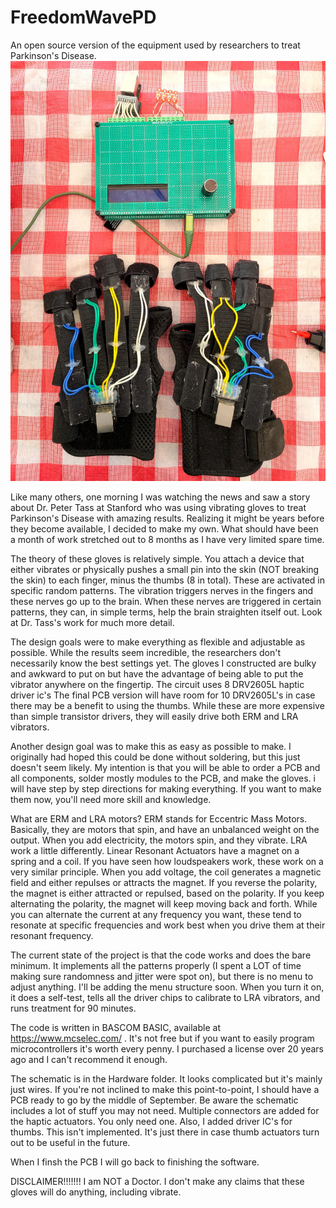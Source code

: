 # FreedomWavePD
An open source version of the equipment used by researchers to treat Parkinson's Disease.
![alt text](Pictures/FreedomWave.jpg)

Like many others, one morning I was watching the news and saw a story about Dr. Peter Tass at Stanford who was using vibrating gloves to treat Parkinson's Disease with amazing results. Realizing it might be years before they become available, I decided to make my own. What should have been a month of work stretched out to 8 months as I have very limited spare time. 

The theory of these gloves is relatively simple. You attach a device that either vibrates or physically pushes a small pin into the skin (NOT breaking the skin) to each finger, minus the thumbs (8 in total). These are activated in specific random patterns. The vibration triggers nerves in the fingers and these nerves go up to the brain. When these nerves are triggered in certain patterns, they can, in simple terms, help the brain straighten itself out. Look at Dr. Tass's work for much more detail.

The design goals were to make everything as flexible and adjustable as possible. While the results seem incredible, the researchers don't necessarily know the best settings yet. The gloves I constructed are bulky and awkward to put on but have the advantage of being able to put the vibrator anywhere on the fingertip. The circuit uses 8 DRV2605L haptic driver ic's The final PCB version will have room for 10 DRV2605L's in case there may be a benefit to using the thumbs. While these are more expensive than simple transistor drivers, they will easily drive both ERM and LRA vibrators.

Another design goal was to make this as easy as possible to make. I originally had hoped this could be done without soldering, but this just doesn't seem likely. My intention is that you will be able to order a PCB and all components, solder mostly modules to the PCB, and make the gloves. i will have step by step directions for making everything. If you want to make them now, you'll need more skill and knowledge.


What are ERM and LRA motors? ERM stands for Eccentric Mass Motors. Basically, they are motors that spin, and have an unbalanced weight on the output. When you add electricity, the motors spin, and they vibrate. LRA work a little differently. Linear Resonant Actuators have a magnet on a spring and a coil. If you have seen how loudspeakers work, these work on a very similar principle. When you add voltage, the coil generates a magnetic field and either repulses or attracts the magnet. If you reverse the polarity, the magnet is either attracted or repulsed, based on the polarity. If you keep alternating the polarity, the magnet will keep moving back and forth. While you can alternate the current at any frequency you want, these tend to resonate at specific frequencies and work best when you drive them at their resonant frequency.

The current state of the project is that the code works and does the bare minimum. It implements all the patterns properly (I spent a LOT of time making sure randomness and jitter were spot on), but there is no menu to adjust anything. I'll be adding the menu structure soon. When you turn it on, it does a self-test, tells all the driver chips to calibrate to LRA vibrators, and runs treatment for 90 minutes. 

The code is written in BASCOM BASIC, available at https://www.mcselec.com/ . It's not free but if you want to easily program microcontrollers it's worth every penny. I purchased a license over 20 years ago and I can't recommend it enough.

The schematic is in the Hardware folder. It looks complicated but it's mainly just wires. If you're not inclined to make this point-to-point, I should have a PCB ready to go by the middle of September. Be aware the schematic includes a lot of stuff you may not need. Multiple connectors are added for the haptic actuators. You only need one. Also, I added driver IC's for thumbs. This isn't implemented. It's just there in case thumb actuators turn out to be useful in the future.

When I finsh the PCB I will go back to finishing the software.

DISCLAIMER!!!!!!! I am NOT a Doctor. I don't make any claims that these gloves will do anything, including vibrate.
